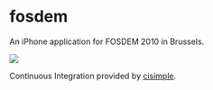 fosdem
======

An iPhone application for FOSDEM 2010 in Brussels.

<a href="https://www.cisimple.com/jobs/59y8ddrddj1n4n8s5"><img src='https://www.cisimple.com/jobs/59y8ddrddj1n4n8s5/build_status.png'/></a>

Continuous Integration provided by [cisimple](https://www.cisimple.com).
